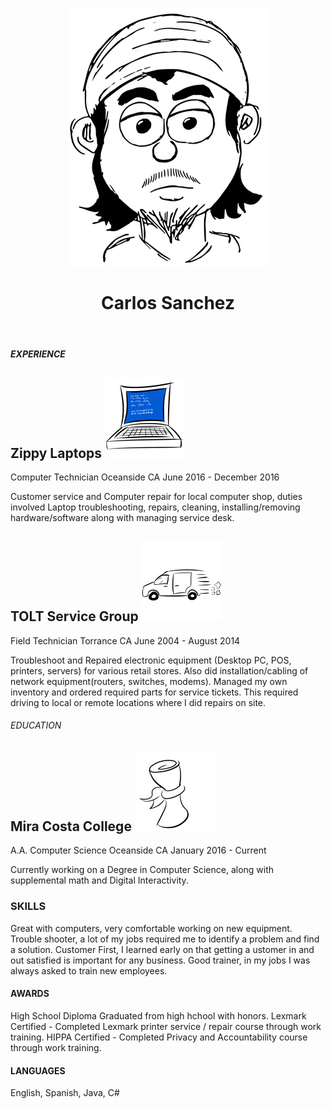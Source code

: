 <p align = "center"> <img src = "https://github.com/CarlozSanchez/resume/blob/master/img/Toon_Carlos_med.png?raw=true"></p>
<header><h1 align = "center"> Carlos Sanchez </h1></header>

##### EXPERIENCE


## Zippy Laptops ![laptop](img/PC_BlueScreen_sml.png)
Computer Technician
Oceanside CA
June 2016 - December 2016 

Customer service and Computer repair for local computer shop, duties
involved Laptop troubleshooting, repairs, cleaning, installing/removing
hardware/software along with managing service desk.

## TOLT Service Group ![vanride](img/Van_Ride.png)
Field Technician
Torrance CA
June 2004 - August 2014

Troubleshoot and Repaired electronic equipment (Desktop PC, POS,
printers, servers) for various retail stores. Also did installation/cabling
of network equipment(routers, switches, modems). Managed my own
inventory and ordered required parts for service tickets. This required
driving to local or remote locations where I did repairs on site.

###### EDUCATION 
## Mira Costa College ![Diploma](img/Diploma.png)
A.A. Computer Science
Oceanside CA
January 2016 - Current

Currently working on a Degree in Computer Science, along with supplemental math and
Digital Interactivity.

### SKILLS
Great with computers, very comfortable working on new equipment.
Trouble shooter, a lot of my jobs required me to identify a problem and find a solution.
Customer First, I learned early on that getting a ustomer in and out satisfied is important 
for any business.
Good trainer, in my jobs I was always asked to train new employees.

#### AWARDS
High School Diploma
Graduated from high hchool with honors.
Lexmark Certified - Completed Lexmark printer service / repair course through work training.
HIPPA Certified - Completed Privacy and Accountability course through work training.

#### LANGUAGES
English, Spanish, Java, C#
